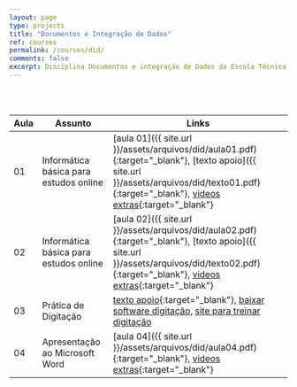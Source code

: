 ```yaml
---
layout: page
type: projects
title: "Documentos e Integração de Dados"
ref: courses
permalink: /courses/did/
comments: false
excerpt: Disciplina Documentos e integração de Dados da Escola Técnica Estadual Governador Eduardo Campos, São bento do Una-PE.
---
```

<br/>
<br/>

| Aula | Assunto | Links |
| --- | ------- | --- |
| 01 | Informática básica para estudos online | [aula 01]({{ site.url }}/assets/arquivos/did/aula01.pdf){:target="_blank"}, [texto apoio]({{ site.url }}/assets/arquivos/did/texto01.pdf){:target="_blank"}, [videos extras](https://youtube.com/playlist?list=PLsJGhs3ZmfHL784xroiEzsSYDBdrtXKtP){:target="_blank"} |
| 02 | Informática básica para estudos online | [aula 02]({{ site.url }}/assets/arquivos/did/aula02.pdf){:target="_blank"}, [texto apoio]({{ site.url }}/assets/arquivos/did/texto02.pdf){:target="_blank"}, [videos extras](https://youtube.com/playlist?list=PLsJGhs3ZmfHK_TzWAai30WKCh0B7s9NGT){:target="_blank"} |
| 03 | Prática de Digitação | [texto apoio](https://www.soportugues.com.br/secoes/dicas/digitar/){:target="_blank"}, [baixar software digitação](https://rapidtyping.com/en/downloads/typing-tutor/ver-5/RapidTyping_Setup_5.4_x32.exe), [site para treinar digitação](https://www.typingclub.com/digitacao) |
| 04 | Apresentação ao Microsoft Word | [aula 04]({{ site.url }}/assets/arquivos/did/aula04.pdf){:target="_blank"}, [videos extras](https://youtube.com/playlist?list=PLsJGhs3ZmfHIPnmWa_39ZjeM4YFS2LGcY){:target="_blank"} |